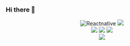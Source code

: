 ### Hi there 👋

<div align=center>

![Reactnative](https://img.shields.io/badge/Reactnative-61DAFB.svg?&style=for-the-badge&logo=React&logoColor=FFFFFF)
  <img src="https://img.shields.io/badge/react-339AF0?style=for-the-badge&logo=react&logoColor=black"> 
<br/>
   <img src="https://img.shields.io/badge/html5-E34F26?style=for-the-badge&logo=html5&logoColor=white"> 
  <img src="https://img.shields.io/badge/css-1572B6?style=for-the-badge&logo=css3&logoColor=white"> 
  <img src="https://img.shields.io/badge/javascript-F7DF1E?style=for-the-badge&logo=javascript&logoColor=black"> 
  <br/>
    <img src="https://img.shields.io/badge/github-181717?style=for-the-badge&logo=github&logoColor=white">
</div>

